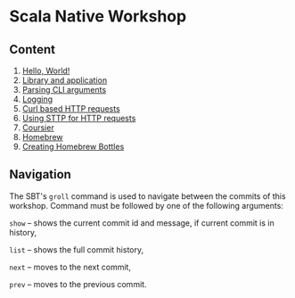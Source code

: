 # Scala Native Workshop

## Content

1. [Hello, World!](./1_hello_world.md)
2. [Library and application](./2_lib_and_app.md)
3. [Parsing CLI arguments](./3_parsing_cli.md)
4. [Logging](./4_logging.md)
5. [Curl based HTTP requests](./5_curl_request.md)
6. [Using STTP for HTTP requests](./6_sttp.md)
7. [Coursier](7_coursier.md)
8. [Homebrew](8_homebrew.md)
9. [Creating Homebrew Bottles](9_bottles.md)

## Navigation

The SBT's `groll` command is used to navigate between the commits of this workshop.
Command must be followed by one of the following arguments:

`show` – shows the current commit id and message, if current commit is in history,

`list` – shows the full commit history,

`next` – moves to the next commit,

`prev` – moves to the previous commit.
